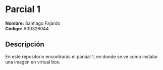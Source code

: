 # Parcial 1

**Nombre:** Santiago Fajardo  
**Código:** A00328044

## Descripción
En este repositorio encontrarás el parcial 1, en donde se ve como instalar una imagen en virtual box.
